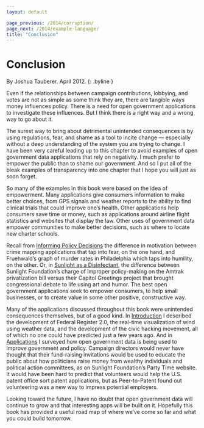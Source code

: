 ```yaml
---
layout: default

page_previous: /2014/corruption/
page_next: /2014/example-language/
title: "Conclusion"
---
```

Conclusion
==========

By Joshua Tauberer. April 2012.
{: .byline }


Even if the relationships between campaign contributions, lobbying, and votes are not as simple as some think they are, there are tangible ways money influences policy. There is a need for open government applications to investigate these influences. But I think there is a right way and a wrong way to go about it.

The surest way to bring about detrimental unintended consequences is by using regulations, fear, and shame as a tool to incite change — especially without a deep understanding of the system you are trying to change. I have been very careful leading up to this chapter to avoid examples of open government data applications that rely on negativity. I much prefer to empower the public than to shame our government. And so I put all of the bleak examples of transparency into one chapter that I hope you will just as soon forget.

So many of the examples in this book were based on the idea of empowerment. Many applications give consumers information to make better choices, from GPS signals and weather reports to the ability to find <span>clinical trials</span> that could improve one’s health. Other applications help consumers save time or money, such as applications around airline flight statistics and websites that display the law. Other uses of government data empower communities to make better decisions, such as where to locate new <span>charter schools</span>.

Recall from [Informing Policy Decisions](/2014/informing-policy-decisions/) the difference in motivation between crime mapping applications that tap into fear, on the one hand, and Fruehwald’s graph of murder rates in Philadelphia which taps into humility, on the other. Or, in [Sunlight as a Disinfectant](/2014/sunlight-as-disinfectant/), the difference between Sunlight Foundation’s charge of improper policy-making on the Amtrak privatization bill versus their Capitol Greetings project that brought congressional debate to life using art and humor. The best open government applications seek to empower consumers, to help small businesses, or to create value in some other positive, constructive way.

Many of the applications discussed throughout this book were unintended consequences themselves, but of a good kind. In [Introduction](/2014/introduction/) I described the development of Federal Register 2.0, the real-time visualization of wind using weather data, and the development of the civic hacking movement, all of which no one could have predicted just a few years ago. And in [Applications](/2014/applications/) I surveyed how open government data is being used to improve government and policy. Campaign directors would never have thought that their fund-raising invitations would be used to educate the public about how politicians raise money from wealthy individuals and political action committees, as on Sunlight Foundation’s <span>Party Time</span> website. It would have been hard to predict that volunteers would help the U.S. patent office sort patent applications, but as <span>Peer-to-Patent</span> found out volunteering was a new way to impress potential employers.

Looking toward the future, I have no doubt that open government data will continue to grow and that interesting apps will be built on it. Hopefully this book has provided a useful road map of where we’ve come so far and what you could build tomorrow.


